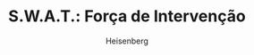 ---
layout: post
author: Heisenberg
category: Séries
post_date: '2022-05-28T04:02:28.196Z'
post_modified: '2022-05-29T04:02:28.196Z'
title: 'S.W.A.T.: Força de Intervenção'
description: 'Dividido entre a corporação e as ruas, o tenente Daniel Harrelson encara a missão de liderar uma unidade do Esquadrão de Armas e Táticas Especiais na comunidade onde cresceu.'
poster_path: /am7NOjx56BpJOh1yFy6P70WmuTb.jpg
tmdb_id: 71790
imdb_id: tt6111130
runtime: 42
release_date: 2017
genres:
  - Ação
  - Aventura
  - Crime
  - Drama
casts:
  - Shemar Moore
  - Alex Russell
  - Lina Esco
  - Jay Harrington
  - Kenny Johnson
  - David Lim
crews:
  - Aaron Rahsaan Thomas
trailer: aTZMzZdcgh0
certification: 14
adult: false
vote_average: 8.1
vote_count: 946
qualitys:
  - 1080p
  - 720p
audios:
  - Dual Áudio
  - Português
  - Inglês
extensions:
  - mkv
  - mp4
---
